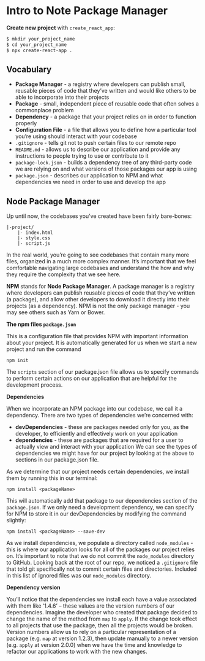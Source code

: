 # Intro to Note Package Manager

**Create new project** with `create_react_app`:

```bash
$ mkdir your_project_name
$ cd your_project_name
$ npx create-react-app .
```

## Vocabulary

- **Package Manager** - a registry where developers can publish small, reusable pieces of code that they’ve written and would like others to be able to incorporate into their projects
- **Package** - small, independent piece of reusable code that often solves a commonplace problem
- **Dependency** - a package that your project relies on in order to function properly
- **Configuration File** - a file that allows you to define how a particular tool you’re using should interact with your codebase
- `.gitignore` - tells git not to push certain files to our remote repo
- `README.md` - allows us to describe our application and provide any instructions to people trying to use or contribute to it
- `package-lock.json` - builds a dependency tree of any third-party code we are relying on and what versions of those packages our app is using
- `package.json` - describes our application to NPM and what dependencies we need in order to use and develop the app

## Node Package Manager

Up until now, the codebases you’ve created have been fairly bare-bones:

```
|-project/
    |- index.html
    |- style.css
    |- script.js
```

In the real world, you’re going to see codebases that contain many more files, organized in a much more complex manner. It’s important that we feel comfortable navigating large codebases and understand the how and why they require the complexity that we see here.

**NPM** stands for **Node Package Manager**. A package manager is a registry where developers can publish reusable pieces of code that they’ve written (a package), and allow other developers to download it directly into their projects (as a dependency). NPM is not the only package manager - you may see others such as Yarn or Bower.

**The npm files `package.json`**

This is a configuration file that provides NPM with important information about your project. It is automatically generated for us when we start a new project and run the command

```
npm init
```

The `scripts` section of our package.json file allows us to specify commands to perform certain actions on our application that are helpful for the development process.

**Dependencies**

When we incorporate an NPM package into our codebase, we call it a dependency. There are two types of dependencies we’re concerned with:

- **devDependencies** - these are packages needed only for you, as the developer, to efficiently and effectively work on your application
- **dependencies** - these are packages that are required for a user to actually view and interact with your application
  We can see the types of dependencies we might have for our project by looking at the above to sections in our package.json file.

As we determine that our project needs certain dependencies, we install them by running this in our terminal:

```
npm install <packageName>
```

This will automatically add that package to our dependencies section of the `package.json`. If we only need a development dependency, we can specify for NPM to store it in our devDependencies by modifying the command slightly:

```
npm install <packageName> --save-dev
```

As we install dependencies, we populate a directory called `node_modules` - this is where our application looks for all of the packages our project relies on. It’s important to note that we do not commit the `node_modules` directory to GitHub. Looking back at the root of our repo, we noticed a `.gitignore` file that told git specifically not to commit certain files and directories. Included in this list of ignored files was our `node_modules` directory.

**Dependency version**

You’ll notice that the dependencies we install each have a value associated with them like ‘1.4.6’ – these values are the version numbers of our dependencies. Imagine the developer who created that package decided to change the name of the method from `map` to `apply`. If the change took effect to all projects that use the package, then all the projects would be broken. Version numbers allow us to rely on a particular representation of a package (e.g. `map` at version 1.2.3), then update manually to a newer version (e.g. `apply` at version 2.0.0) when we have the time and knowledge to refactor our applications to work with the new changes.
